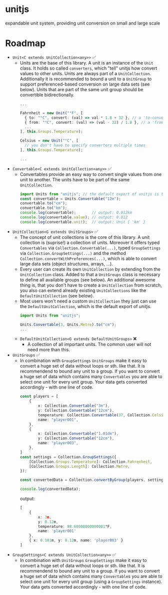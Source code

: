# unitjs
expandable unit system, providing unit conversion on small and large scale

# Roadmap
- `Unit<C extends UnitCollection<any>>` ✅
  - Units are the base of this library. A unit is an instance of the `Unit` class. It holds so called `converters`, which "tell" unitjs how
    convert values to other units. Units are always part of a `UnitCollection`. Additionally it is recommended to bound a unit to a `UnitGroup` to support preferenced-based
    conversion on large data sets (see below). Units that are part of the same unit group should be convertible bidirectionally. 
    ```typescript
    ...
    
    Fahrnheit = new Unit("°F", [
      { to: "°C", convert: (val) => val * 1.8 + 32 }, // a 'to-converter'
      { from: "°C", convert: (val) => (val - 32) / 1.8 }, // a 'from-converter'
      ...
    ], this.Groups.Temperature);
    
    Celsius = new Unit("°C", [
      // you don't have to specify converters multiple times
    ], this.Groups.Temperature);
    
    ...
    ```
- `Convertable<C extends UnitCollection<any>>` ✅
  - Convertables provide an easy way to convert single values from one unit to another. The units have to be part of the same `UnitCollection`.
    ```typescript
    import Units from "unitjs"; // the default export of unitjs is the DefaultUnitCollection
    const convertable = Units.Convertable("12m");
    convertable.to("cm");
    convertable.to("km");
    console.log(convertable);       // output: 0.012km
    console.log(convertable.value); // output: 0.012
    console.log(convertable.unit);  // output: Unit { 'km' }
    ```
- `UnitCollection<G extends UnitGroups>` ✅
  - The concept of unit collections is the core of this library. A unit collection is (suprise!) a collection of units. Moreover it offers typed `Convertables` via
    `Collection.Convertable(...)`, typed `GroupSettings` via `Collection.GroupSettings(...)` and the method `Collection.convertWithPreferences(...)`, which is able to convert
    large data sets (object structures, arrays, ...).
  - Every user can create its own `UnitCollection` by extending from the `UnitCollection` class. Added to that a `UnitGroups` class is necessary to define all available groups     (see below). An additional awesome thing is, that you don't have to create a `UnitCollection` from scratch, you also can extend already existing `UnitCollections` like the     `DefaultUnitCollection` (see below).
  - Most users won't need a custom `UnitCollection` they just can use the `DefaultUnitCollection`, which is the default export of _unitjs_.
    ```typescript
    import Units from "unitjs";
    
    Units.Convertable(3, Units.Metre).to("cm");
    ...
    ```
  - `DefaultUnitCollection<G extends DefaultUnitGroups>` ❌
    - A collection of all important units. The common user will not need more than this.
- `UnitGroups` ✅
  - In combination with `GroupSettings` `UnitGroups` make it easy to convert a huge set of data without loops or sth. like that. It is recommendend to bound any unit to a group. If you want to convert a huge
    set of data which contains many `Convertables` you are able to select one unit for every unit group. Your data gets converted accordingly - with one line of code.
    ```typescript
    const players = [
        {
            x: Collection.Convertable("3m"),
            y: Collection.Convertable("12cm"),
            temperature: Collection.Convertable(37, Collection.Celsius),
            name: "player001",
        },
        {
            x: Collection.Convertable("1.01dm"),
            y: Collection.Convertable("12cm"),
            name: "player003",
        },
    ]
    const settings = Collection.GroupSettings({
        [Collection.Groups.Temperature]: Collection.Fahrenheit,
        [Collection.Groups.Length]: Collection.Metre,
    });

    const convertedData = Collection.convertByGroup(players, settings);

    console.log(convertedData);
    ```
    output:
    ```typescript
    [
        {
            x: 3m,
            y: 0.12m,
            temperature: 98.60000000000001°F,
            name: 'player001'
        },
        { x: 0.101m, y: 0.12m, name: 'player003' }
    ]
    
    ```
- `GroupSettings<C extends UnitCollection<any>>` ✅
  - In combination with `UnitGroups` `GroupSettings` make it easy to convert a huge set of data without loops or sth. like that. It is recommendend to bound any unit to a group. If you want to convert a huge
    set of data which contains many `Convertable`s you are able to select one unit for every unit group (using a `GroupSettings` instance). Your data gets converted accordingly - with one line of code.
